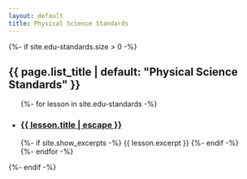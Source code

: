 ```yaml
---
layout: default
title: Physical Science Standards
---
```


<div>
  {%- if site.edu-standards.size > 0 -%}
    <h2 class="post-list-heading">{{ page.list_title | default: "Physical Science Standards" }}</h2>
    <ul class="post-list">
      {%- for lesson in site.edu-standards -%}
      <li>
        <h3>
          <a class="post-link" href="{{ lesson.url | relative_url }}">
            {{ lesson.title | escape }}
          </a>
        </h3>
        {%- if site.show_excerpts -%}
          {{ lesson.excerpt }}
        {%- endif -%}
      </li>
      {%- endfor -%}
    </ul>
  {%- endif -%}
</div>